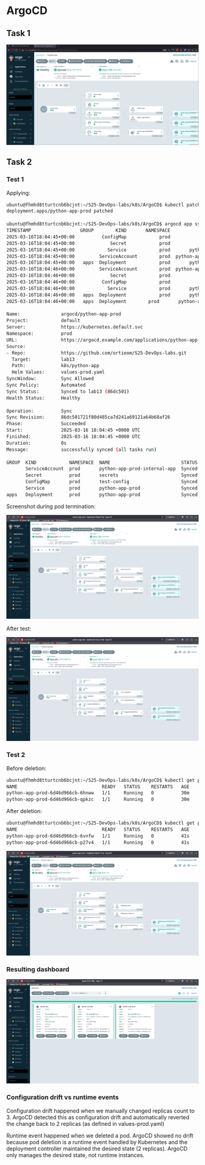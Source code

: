 # ArgoCD

## Task 1

![result-task1](./attachments/1st-task.png)

## Task 2

### Test 1

Applying:

```bash
ubuntu@fhmhd8tturtcnb6bcjnt:~/S25-DevOps-labs/k8s/ArgoCD$ kubectl patch deployment python-app-prod -n prod --patch '{"spec":{"replicas": 3}}'
deployment.apps/python-app-prod patched

ubuntu@fhmhd8tturtcnb6bcjnt:~/S25-DevOps-labs/k8s/ArgoCD$ argocd app sync python-app-prod
TIMESTAMP                  GROUP        KIND       NAMESPACE                  NAME            STATUS    HEALTH            HOOK  MESSAGE
2025-03-16T18:04:45+00:00          ConfigMap            prod           test-config            Synced                            
2025-03-16T18:04:45+00:00             Secret            prod               secrets            Synced                            
2025-03-16T18:04:45+00:00            Service            prod       python-app-prod            Synced   Healthy                  
2025-03-16T18:04:45+00:00         ServiceAccount        prod  python-app-prod-internal-app    Synced                            
2025-03-16T18:04:45+00:00   apps  Deployment            prod       python-app-prod          OutOfSync  Progressing              
2025-03-16T18:04:46+00:00         ServiceAccount        prod  python-app-prod-internal-app    Synced                            serviceaccount/python-app-prod-internal-app unchanged
2025-03-16T18:04:46+00:00             Secret            prod               secrets            Synced                            secret/secrets unchanged
2025-03-16T18:04:46+00:00          ConfigMap            prod           test-config            Synced                            configmap/test-config unchanged
2025-03-16T18:04:46+00:00            Service            prod       python-app-prod            Synced   Healthy                  service/python-app-prod unchanged
2025-03-16T18:04:46+00:00   apps  Deployment            prod       python-app-prod          OutOfSync  Progressing              deployment.apps/python-app-prod configured
2025-03-16T18:04:46+00:00   apps  Deployment        prod       python-app-prod    Synced  Progressing              deployment.apps/python-app-prod configured

Name:               argocd/python-app-prod
Project:            default
Server:             https://kubernetes.default.svc
Namespace:          prod
URL:                https://argocd.example.com/applications/python-app-prod
Source:
- Repo:             https://github.com/ortieom/S25-DevOps-labs.git
  Target:           lab13
  Path:             k8s/python-app
  Helm Values:      values-prod.yaml
SyncWindow:         Sync Allowed
Sync Policy:        Automated
Sync Status:        Synced to lab13 (86dc501)
Health Status:      Healthy

Operation:          Sync
Sync Revision:      86dc501721f80d485ca7d241a69121a64b68af26
Phase:              Succeeded
Start:              2025-03-16 18:04:45 +0000 UTC
Finished:           2025-03-16 18:04:45 +0000 UTC
Duration:           0s
Message:            successfully synced (all tasks run)

GROUP  KIND            NAMESPACE  NAME                          STATUS  HEALTH   HOOK  MESSAGE
       ServiceAccount  prod       python-app-prod-internal-app  Synced                 serviceaccount/python-app-prod-internal-app unchanged
       Secret          prod       secrets                       Synced                 secret/secrets unchanged
       ConfigMap       prod       test-config                   Synced                 configmap/test-config unchanged
       Service         prod       python-app-prod               Synced  Healthy        service/python-app-prod unchanged
apps   Deployment      prod       python-app-prod               Synced  Healthy        deployment.apps/python-app-prod configured
```

Screenshot during pod termination:

![pod-termination](./attachments/1st_test_progress.png)

After test:

![back-to-normal](./attachments/1st_test_result.png)

### Test 2

Before deletion:
```bash
ubuntu@fhmhd8tturtcnb6bcjnt:~/S25-DevOps-labs/k8s/ArgoCD$ kubectl get pods -n prod
NAME                               READY   STATUS    RESTARTS   AGE
python-app-prod-6d46d966cb-6hnww   1/1     Running   0          30m
python-app-prod-6d46d966cb-qpkzc   1/1     Running   0          30m
```

After deletion:
```bash
ubuntu@fhmhd8tturtcnb6bcjnt:~/S25-DevOps-labs/k8s/ArgoCD$ kubectl get pods -n prod -w
NAME                               READY   STATUS    RESTARTS   AGE
python-app-prod-6d46d966cb-6vnfw   1/1     Running   0          41s
python-app-prod-6d46d966cb-p27v4   1/1     Running   0          41s
```

![test2-result](./attachments/after_2nd_test.png)

### Resulting dashboard

![res_dashboard](./attachments/res_dashboard.png)

### Configuration drift vs runtime events

Configuration drift happened when we manually changed replicas count to 3. ArgoCD detected this as configuration drift and automatically reverted the change back to 2 replicas (as defined in values-prod.yaml)

Runtime event happened when we deleted a pod. ArgoCD showed no drift because pod deletion is a runtime event handled by Kubernetes and the deployment controller maintained the desired state (2 replicas). ArgoCD only manages the desired state, not runtime instances.
